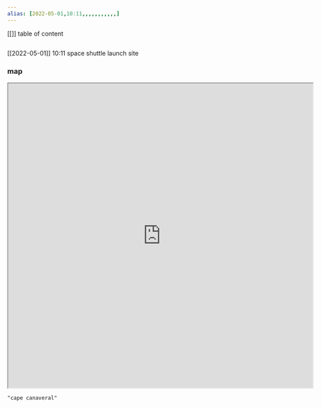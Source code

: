 ```yaml
---
alias: [2022-05-01,10:11,,,,,,,,,,,]
---
```

[[]]
table of content
```toc
```

[[2022-05-01]] 10:11
space shuttle launch site
### map
<iframe src="https://duckduckgo.com/?t=ffab&q=cape canaveral&ia=web&iaxm=about" width="700" height="700" ></iframe>

```query
"cape canaveral"
```